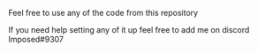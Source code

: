 Feel free to use any of the code from this repository

If you need help setting any of it up feel free to add me on discord Imposed#9307
